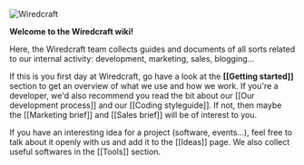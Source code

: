 ![Wiredcraft](https://f.cloud.github.com/assets/306868/1093575/5ce69dfc-16a4-11e3-8106-da8191498171.png)

**Welcome to the Wiredcraft wiki!**

Here, the Wiredcraft team collects guides and documents of all sorts related to our internal activity: development, marketing, sales, blogging... 

If this is you first day at Wiredcraft, go have a look at the **[[Getting started]]** section to get an overview of what we use and how we work. If you're a developer, we'd also recommend you read the bit about our [[Our development process]] and our [[Coding styleguide]]. If not, then maybe the [[Marketing brief]] and [[Sales brief]] will be of interest to you.

If you have an interesting idea for a project (software, events...), feel free to talk about it openly with us and add it to the [[Ideas]] page. We also collect useful softwares in the [[Tools]] section.